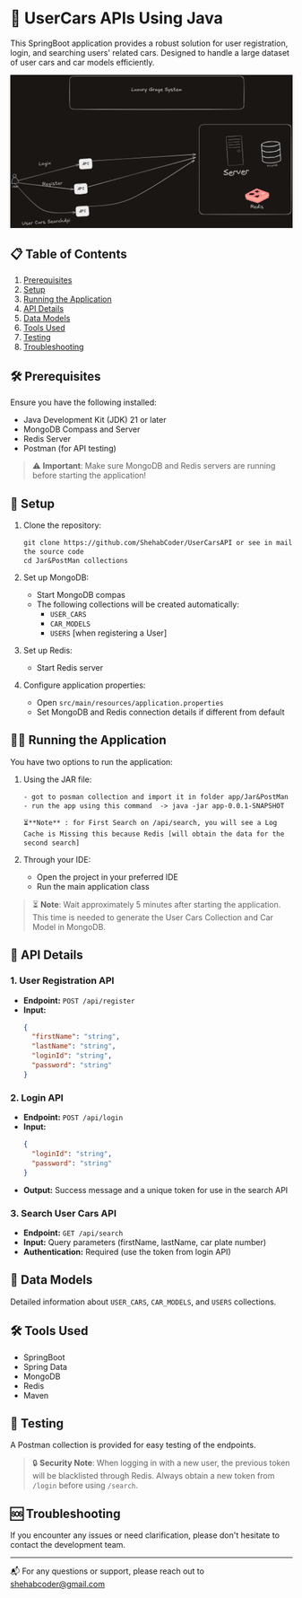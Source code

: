 # 🚗 UserCars APIs Using Java

This SpringBoot application provides a robust solution for user registration, login, and searching users' related cars. Designed to handle a large dataset of user cars and car models efficiently.

![img.png](img.png)

## 📋 Table of Contents
1. [Prerequisites](#prerequisites)
2. [Setup](#setup)
3. [Running the Application](#running-the-application)
4. [API Details](#api-details)
5. [Data Models](#data-models)
6. [Tools Used](#tools-used)
7. [Testing](#testing)
8. [Troubleshooting](#troubleshooting)

## 🛠 Prerequisites

Ensure you have the following installed:
- Java Development Kit (JDK) 21 or later
- MongoDB Compass and Server
- Redis Server
- Postman (for API testing)

> ⚠️ **Important**: Make sure MongoDB and Redis servers are running before starting the application!

## 🚀 Setup

1. Clone the repository:
   ```
   git clone https://github.com/ShehabCoder/UserCarsAPI or see in mail the source code
   cd Jar&PostMan collections
   ```

2. Set up MongoDB:
   - Start MongoDB compas
   - The following collections will be created automatically:
     - `USER_CARS`
     - `CAR_MODELS`
     - `USERS` [when registering a User]

3. Set up Redis:
   - Start Redis server

4. Configure application properties:
   - Open `src/main/resources/application.properties`
   - Set MongoDB and Redis connection details if different from default

## 🏃‍♂️ Running the Application

You have two options to run the application:

1. Using the JAR file:
   ```
   - got to posman collection and import it in folder app/Jar&PostMan
   - run the app using this command  -> java -jar app-0.0.1-SNAPSHOT
   ```
   ```
   ⏳**Note** : for First Search on /api/search, you will see a Log Cache is Missing this because Redis [will obtain the data for the second search] 
   ```

2. Through your IDE:
   - Open the project in your preferred IDE
   - Run the main application class

> ⏳ **Note**: Wait approximately 5 minutes after starting the application. This time is needed to generate the User Cars Collection and Car Model in MongoDB.

## 🔌 API Details

### 1. User Registration API
- **Endpoint:** `POST /api/register`
- **Input:**
  ```json
  {
    "firstName": "string",
    "lastName": "string",
    "loginId": "string",
    "password": "string"
  }
  ```

### 2. Login API
- **Endpoint:** `POST /api/login`
- **Input:**
  ```json
  {
    "loginId": "string",
    "password": "string"
  }
  ```
- **Output:** Success message and a unique token for use in the search API

### 3. Search User Cars API
- **Endpoint:** `GET /api/search`
- **Input:** Query parameters (firstName, lastName, car plate number)
- **Authentication:** Required (use the token from login API)

## 💾 Data Models

Detailed information about `USER_CARS`, `CAR_MODELS`, and `USERS` collections.

## 🛠 Tools Used

- SpringBoot
- Spring Data
- MongoDB
- Redis
- Maven

## 🧪 Testing

A Postman collection is provided for easy testing of the endpoints. 

> 🔒 **Security Note**: When logging in with a new user, the previous token will be blacklisted through Redis. Always obtain a new token from `/login` before using `/search`.

## 🆘 Troubleshooting

If you encounter any issues or need clarification, please don't hesitate to contact the development team.

---

📬 For any questions or support, please reach out to [shehabcoder@gmail.com](mailto:shehabcoder@gmail.com)

